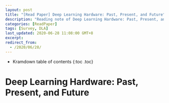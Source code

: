 ```yaml
---
layout: post
title: "[Read Paper] Deep Learning Hardware: Past, Present, and Future"
description: "Reading note of Deep Learning Hardware: Past, Present, and Future"
categories: [ReadPaper]
tags: [Survey, DLA]
last_updated: 2020-06-28 11:08:00 GMT+8
excerpt: 
redirect_from:
  - /2020/06/28/
---
```


* Kramdown table of contents
{:toc .toc}
# Deep Learning Hardware: Past, Present, and Future